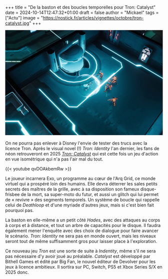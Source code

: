 +++
title = "De la baston et des boucles temporelles pour Tron: Catalyst"
date = 2024-10-14T12:47:32+01:00
draft = false
author = "Mickael"
tags = ["Actu"]
image = "https://nostick.fr/articles/vignettes/octobre/tron-catalyst.jpg"
+++

![Tron: Catalyst](tron-catalyst.jpg "")

On ne pourra pas enlever à Disney l'envie de tester des trucs avec la licence Tron. Après le visual novel (!) *Tron: Identity*  l'an dernier, les fans de néon retrouveront en 2025 *[Tron: Catalyst](https://www.bigfangames.com/games/tron-catalyst)* qui est cette fois un jeu d'action en vue isométrique qui n'a pas l'air mal du tout.

{{< youtube qvDOAkbemRw >}} 

Le joueur incarnera Exo, un programme au cœur de l'Arq Grid, ce monde virtuel qui a prospéré loin des humains. Elle devra déterrer les sales petits secrets des maîtres de la grille, avec  à sa disposition son fameux disque-frisbee de la mort, sa super-moto du futur, et aussi un glitch qui lui permet de « revivre » des segments temporels. Un système de boucle qui rappelle celui de *Deathloop* et d'une myriade d'autres jeux, mais si c'est bien fait pourquoi pas.

La baston en elle-même a un petit côté *Hades*, avec des attaques au corps à corps et à distance, et tout un arbre de capacités pour le disque. Il faudra également mener l'enquête avec des choix de dialogue pour faire avancer le scénario. *Tron: Identity* ne sera pas en monde ouvert, mais les niveaux seront tout de même suffisamment gros pour laisser place à l'exploration.

Ce nouveau jeu *Tron* est une sorte de suite à *Indentity*, même s'il ne sera pas nécessaire d'y avoir joué au préalable. *Catalyst* est développé par Bithell Games et édité par Big Fan, le nouvel éditeur de Devolver pour les jeux à licence ambitieux. Il sortira sur PC, Switch, PS5 et Xbox Series S/X en 2025 donc.